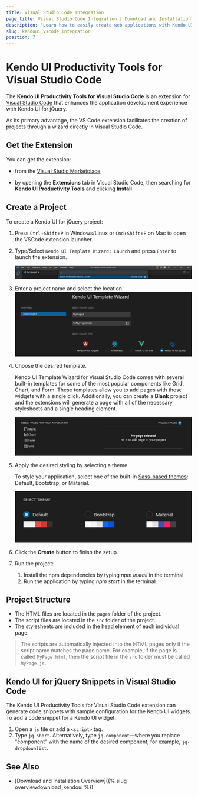 ```yaml
---
title: Visual Studio Code Integration
page_title: Visual Studio Code Integration | Download and Installation | Kendo UI for jQuery
description: "Learn how to easily create web applications with Kendo UI for jQuery in Visual Studio Code."
slug: kendoui_vscode_integration
position: 7
---
```


# Kendo UI Productivity Tools for Visual Studio Code

The **Kendo UI Productivity Tools for Visual Studio Code** is an extension for <a href="https://code.visualstudio.com/" target="_blank">Visual Studio Code</a> that enhances the application development experience with Kendo UI for jQuery.

As its primary advantage, the VS Code extension facilitates the creation of projects through a wizard directly in Visual Studio Code.

## Get the Extension

You can get the extension:

* from the [Visual Studio Marketplace](https://marketplace.visualstudio.com/items?itemName=KendoUI.kendotemplatewizard)

* by opening the **Extensions** tab in Visual Studio Code, then searching for **Kendo UI Productivity Tools** and clicking **Install**

## Create a Project

To create a Kendo UI for jQuery project:

1. Press `Ctrl`+`Shift`+`P` in Windows/Linux or `Cmd`+`Shift`+`P` on Mac to open the VSCode extension launcher.

1. Type/Select `Kendo UI Template Wizard: Launch` and press `Enter` to launch the extension.

    ![launch Kendo UI Template extension](../../images/launch-extension.png)

1. Enter a project name and select the location.
    ![choose project location](../../images/create-project-jq.png)

1. Choose the desired template.

   Kendo UI Template Wizard for Visual Studio Code comes with several built-in templates for some of the most popular components like Grid, Chart, and Form. These templates allow you to add pages with these widgets with a single click. Additionally, you can create a **Blank** project and the extensions will generate a page with all of the necessary stylesheets and a single heading element.
   
   ![choose pages in Kendo UI for jQuery project](../../images/vscode-wizard-select-pages.png)

1. Apply the desired styling by selecting a theme.

   To style your application, select one of the built-in [Sass-based themes](https://docs.telerik.com/kendo-ui/styles-and-layout/sass-themes): Default, Bootstrap, or Material.
   
   ![choose theme](../../images/vscode-wizard-select-theme.png)

1. Click the **Create** button to finish the setup.

1. Run the project:

   1. Install the npm dependencies by typing *npm install* in the terminal.
   1. Run the application by typing *npm start* in the terminal.

## Project Structure

* The HTML files are located in the `pages` folder of the project. 
* The script files are located in the `src` folder of the project.
* The stylesheets are included in the head element of each individual page.

>The scripts are automatically injected into the HTML pages only if the script name matches the page name. For example, if the page is called `MyPage.html`, then the script file in the `src` folder must be called `MyPage.js`.

## Kendo UI for jQuery Snippets in Visual Studio Code

The Kendo UI Productivity Tools for Visual Studio Code extension can generate code snippets with sample configuration for the Kendo UI widgets. To add a code snippet for a Kendo UI widget:

1. Open a `js` file or add a `<script>` tag.
1. Type `jq-short`. Alternatively, type `jq-component`&mdash;where you replace "component" with the name of the desired component, for example, `jq-dropdownlist`.


## See Also

* [Download and Installation Overview]({% slug overviewdownload_kendoui %})
